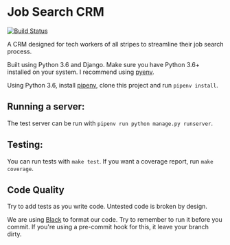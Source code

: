 # Job Search CRM
[![Build Status](https://travis-ci.org/sdroadie/job-search-crm.svg?branch=master)](https://travis-ci.org/sdroadie/job-search-crm)

A CRM designed for tech workers of all stripes to streamline their job
search process.

Built using Python 3.6 and Django. Make sure you have Python 3.6+ installed on your system. I recommend using [pyenv](https://github.com/pyenv/pyenv).

Using Python 3.6, install [pipenv](https://github.com/pypa/pipenv), clone this project and run `pipenv install`.

## Running a server:
The test server can be run with `pipenv run python manage.py runserver`.

## Testing:
You can run tests with `make test`. If you want a coverage report, run `make coverage`.

## Code Quality
Try to add tests as you write code. Untested code is broken by design.

We are using [Black](https://github.com/ambv/black) to format our code. Try to remember to run it before you commit.
If you're using a pre-commit hook for this, it leave your branch dirty.
